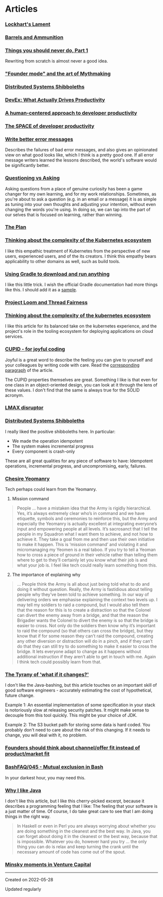 # Articles

### [Lockhart's Lament](https://worrydream.com/refs/Lockhart_2002_-_A_Mathematician's_Lament.pdf)

### [Barrels and Ammunition](https://www.conordewey.com/blog/barrels-and-ammunition/)

### [Things you should never do, Part 1](https://www.joelonsoftware.com/2000/04/06/things-you-should-never-do-part-i/)

Rewriting from scratch is almost never a good idea.

### ["Founder mode" and the art of Mythmaking](https://charity.wtf/2024/12/17/founder-mode-and-the-art-of-mythmaking/)

### [Distributed Systems Shibboleths](https://jolynch.github.io/posts/distsys_shibboleths/)

### [DevEx: What Actually Drives Productivity](https://queue.acm.org/detail.cfm?id=3595878)

### [A human-centered approach to developer productivity](https://ieeexplore.ieee.org/ielx7/52/9994072/09994260.pdf)

### [The SPACE of developer productivity](https://queue.acm.org/detail.cfm?id=3454124)

### [Write better error messages](https://wix-ux.com/when-life-gives-you-lemons-write-better-error-messages-46c5223e1a2f)

Describes the failures of bad error messages, and also gives an opinionated view on what good looks like, which I think is a pretty good one. If all error message writers learned the lessons described, the world's software would be significantly better.

### [Questioning vs Asking](https://candost.blog/questioning-vs-asking/)

Asking questions from a place of genuine curiosity has been a game changer for my own learning, and for my work relationships. Sometimes, as you're about to ask a question (e.g. in an email or a message) it is as simple as tuning into your own thoughts and adjusting your intention, without even changing the words you're using. In doing so, we can tap into the part of our selves that is focused on learning, rather than winning.

### [The Plan](https://web.mnstate.edu/alm/humor/ThePlan.htm)

### [Thinking about the complexity of the Kubernetes ecosystem](https://erkanerol.github.io/post/complexity-of-kubernetes/)

I like this empathic treatment of Kubernetes from the perspective of new users, experienced users, and of the its creators. I think this empathy bears applicability to other domains as well, such as build tools.

### [Using Gradle to download and run anything](https://jonnyzzz.com/blog/2016/03/06/gradle-all-maven-runner/)

I like this little trick. I wish the official Gradle documentation had more things like this. I should add it as a [sample](https://docs.gradle.org/current/samples/index.html).

### [Project Loom and Thread Fairness](https://www.morling.dev/blog/loom-and-thread-fairness/)

### [Thinking about the complexity of the kubernetes ecosystem](https://erkanerol.github.io/post/complexity-of-kubernetes/)

I like this article for its balanced take on the kubernetes experience, and the project's role in the tooling ecosystem for deploying applications on cloud services.

### [CUPID - for joyful coding](https://dannorth.net/2022/02/10/cupid-for-joyful-coding/)

Joyful is a great word to describe the feeling you can give to yourself and your colleagues by writing code with care. Read the [corresponding paragraph](https://dannorth.net/2022/02/10/cupid-for-joyful-coding/#joyful-software) of the article.

The CUPID properties themselves are great. Something I like is that even for one class in an object-oriented design, you can look at it through the lens of these values. I don't find that the same is always true for the SOLID acronym.

### [LMAX disruptor](https://lmax-exchange.github.io/disruptor/disruptor.html)

### [Distributed Systems Shibboleths](https://jolynch.github.io/posts/distsys_shibboleths/)

I really liked the positive shibboleths here. In particular:

- We made the operation idempotent
- The system makes incremental progress
- Every component is crash-only

These are all great qualities for any piece of software to have: Idempotent operations, incremental progress, and uncompromising, early, failures.

### [Chesire Yeomanry](https://chrisseaton.com/army/)

Tech perhaps could learn from the Yeomanry.

1. Mission command

> People ... have a mistaken idea that the Army is rigidly hierarchical. Yes, it’s always extremely clear who’s in command and we have etiquette, symbols and ceremonies to reinforce this, but the Army and especially the Yeomanry is actually excellent at integrating everyone’s input and empowering people at all levels. It’s sacrosanct that I tell the people in my Squadron what I want them to achieve, and not how to achieve it. They take a goal from me and then use their own initiative to make it happen. This is ‘mission command’ and violating it and micromanaging my Yeomen is a real taboo. If you try to tell a Yeoman how to cross a piece of ground in their vehicle rather than telling them where to get to they’ll certainly let you know what their job is and what your job is. I feel like tech could really learn something from this.

2. The importance of explaining why

> ... People think the Army is all about just being told what to do and doing it without question. Really, the Army is fastidious about telling people why they’ve been told to achieve something. In our way of delivering orders we emphasise explaining the context two levels up. I may tell my soldiers to raid a compound, but I would also tell them that the reason for this is to create a distraction so that the Colonel can divert the enemy away from a bridge, and that the reason the Brigadier wants the Colonel to divert the enemy is so that the bridge is easier to cross. Not only do the soldiers then know why it’s important to raid the compound (so that others can cross the bridge), but they know that if for some reason they can’t raid the compound, creating any other diversion or distraction will do in a pinch, and if they can’t do that they can still try to do something to make it easier to cross the bridge. It lets everyone adapt to change as it happens without additional instruction if they aren’t able to get in touch with me. Again I think tech could possibly learn from that.

### [The Tyrany of 'what if it changes?'](https://chriskiehl.com/article/the-tyranny-of-what-if-it-changes)

I don't like the Java-bashing, but this article touches on an important skill of good software engineers - accurately estimating the cost of hypothetical, future change.

Example 1: An essential implementation of some specification in your stack is notoriously slow at releasing security patches. It might make sense to decouple from this tool quickly. This might be your choice of JDK.

Example 2: The S3 bucket path for storing some data is hard coded. You probably don't need to care about the risk of this changing. If it needs to change, you will deal with it, no problem.

### [Founders should think about channel/offer fit instead of product/market fit](https://jakobgreenfeld.com/channel-offer-fit)

### [BashFAQ/045 - Mutual exclusion in Bash](http://mywiki.wooledge.org/BashFAQ/045)

In your darkest hour, you may need this.

### [Why I like Java](https://blog.plover.com/prog/Java.html)

I don't like this article, but I like this cherry-picked excerpt, because it describes a programming feeling that I like: The feeling that your software is a just matter of time. Of course, I do take great care to see that I am doing things in the right way.

>  In Haskell or even in Perl you are always worrying about whether you are doing something in the cleanest and the best way. In Java, you can forget about doing it in the cleanest or the best way, because that is impossible. Whatever you do, however hard you try ... the only thing you can do is relax and keep turning the crank until the necessary amount of code has come out of the spout.

### [Minsky moments in Venture Capital](https://pivotal.substack.com/p/minsky-moments-in-venture-capital?utm_source=url)

---
Created on 2022-05-28

Updated regularly
